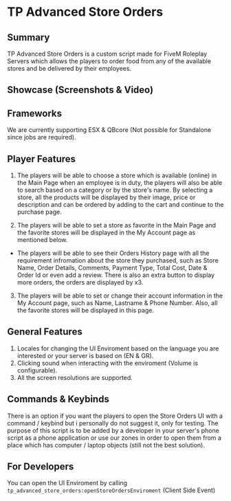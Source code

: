 # TP Advanced Store Orders

## Summary
TP Advanced Store Orders is a custom script made for FiveM Roleplay Servers which allows the players to order food from any of the available stores and be delivered by their employees.

## Showcase (Screenshots & Video)

## Frameworks

We are currently supporting ESX & QBcore (Not possible for Standalone since jobs are required).
## Player Features

1) The players will be able to choose a store which is available (online) in the Main Page when an employee is in duty, the players will also be able to search based on a category or by the store's name. By selecting a store, all the products will be displayed by their image, price or description and can be ordered by adding to the cart and continue to the purchase page. 

2) The players will be able to set a store as favorite in the Main Page and the favorite stores will be displayed in the My Account page as mentioned below.

- The players will be able to see their Orders History page with all the requirement infromation about the store they purchased, such as Store Name, Order Details, Comments, Payment Type, Total Cost, Date & Order Id or even add a review. There is also an extra button to display more orders, the orders are displayed by x3.

3) The players will be able to set or change their account information in the My Account page, such as Name, Lastname & Phone Number. Also, all the favorite stores will be displayed in this page.

## General Features

1) Locales for changing the UI Enviroment based on the language you are interested or your server is based on (EN & GR).
2) Clicking sound when interacting with the enviroment (Volume is configurable).
3) All the screen resolutions are supported.

## Commands & Keybinds

There is an option if you want the players to open the Store Orders UI with a command / keybind but i personally do not suggest it, only for testing. The purpose of this script is to be added by a developer in your server's phone script as a phone application or use our zones in order to open them from a place which has computer / laptop objects (still not the best solution).

## For Developers

You can open the UI Enviroment by calling `tp_advanced_store_orders:openStoreOrdersEnviroment` (Client Side Event)
